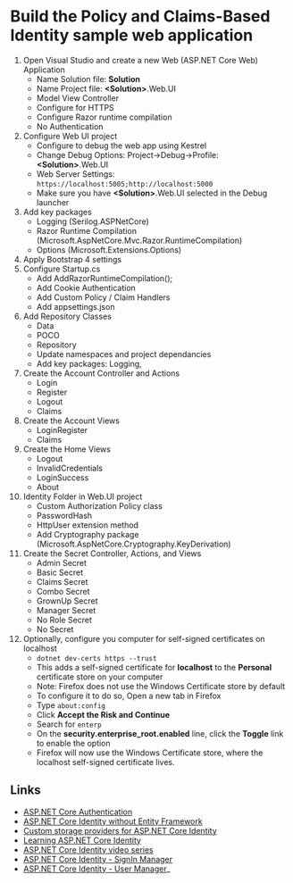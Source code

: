 Build the Policy and Claims-Based Identity sample web application
===

1.  Open Visual Studio and create a new Web (ASP.NET Core Web) Application
	* Name Solution file: <b>Solution</b>
	* Name Project file:  <b>&lt;Solution&gt;</b>.Web.UI
	* Model View Controller
	* Configure for HTTPS
	* Configure Razor runtime compilation
	* No Authentication
2.	Configure Web UI project
	* Configure to debug the web app using Kestrel
	* Change Debug Options: Project->Debug->Profile: <b>&lt;Solution&gt;</b>.Web.UI
	* Web Server Settings: ``https://localhost:5005;http://localhost:5000``
	* Make sure you have <b>&lt;Solution&gt;</b>.Web.UI selected in the Debug launcher
3. Add key packages 
	* Logging (Serilog.ASPNetCore)
	* Razor Runtime Compilation (Microsoft.AspNetCore.Mvc.Razor.RuntimeCompilation)
	* Options (Microsoft.Extensions.Options)
4. Apply Bootstrap 4 settings
5. Configure Startup.cs
	* Add AddRazorRuntimeCompilation();
	* Add Cookie Authentication
	* Add Custom Policy / Claim Handlers
    * Add appsettings.json
6. Add Repository Classes
	* Data
	* POCO
	* Repository
	* Update namespaces and project dependancies
	* Add key packages: Logging, 
7. Create the Account Controller and Actions
	* Login
    * Register
	* Logout
    * Claims
8. Create the Account Views
	* LoginRegister
    * Claims
9. Create the Home Views
    * Logout
    * InvalidCredentials
    * LoginSuccess
    * About 
10. Identity Folder in Web.UI project
    * Custom Authorization Policy class
    * PasswordHash
	* HttpUser extension method
	* Add Cryptography package (Microsoft.AspNetCore.Cryptography.KeyDerivation)
11. Create the Secret Controller, Actions, and Views
    * Admin Secret
    * Basic Secret
    * Claims Secret
    * Combo Secret
    * GrownUp Secret
    * Manager Secret
    * No Role Secret
    * No Secret
12. Optionally, configure you computer for self-signed certificates on localhost
    * ``dotnet dev-certs https --trust``
    * This adds a self-signed certificate for <b>localhost</b> to the <b>Personal</b> certificate store on your computer
    * Note: Firefox does not use the Windows Certificate store by default
    * To configure it to do so, Open a new tab in Firefox
    * Type ``about:config``
    * Click <b>Accept the Risk and Continue</b>
    * Search for ``enterp``
    * On the <b>security.enterprise_root.enabled</b> line, click the <b>Toggle</b> link to enable the option
    * Firefox will now use the Windows Certificate store, where the localhost self-signed certificate lives. 

Links
---
 * [ASP.NET Core Authentication](https://docs.microsoft.com/en-us/aspnet/core/security/authentication/?view=aspnetcore-3.1)
 * [ASP.NET Core Identity without Entity Framework](https://markjohnson.io/articles/asp-net-core-identity-without-entity-framework/)
 * [Custom storage providers for ASP.NET Core Identity](https://docs.microsoft.com/en-us/aspnet/core/security/authentication/identity-custom-storage-providers?view=aspnetcore-3.1)
 * [Learning ASP.NET Core Identity](https://docs.microsoft.com/en-us/learn/modules/secure-aspnet-core-identity/?view=aspnetcore-3.1)
 * [ASP.NET Core Identity video series](https://www.youtube.com/watch?v=Fhfvbl_KbWo)
 * [ASP.NET Core Identity - SignIn Manager](https://docs.microsoft.com/en-us/dotnet/api/microsoft.aspnetcore.identity.signinmanager-1)
 * [ASP.NET Core Identity - User Manager](https://docs.microsoft.com/en-us/dotnet/api/microsoft.aspnetcore.identity.usermanager-1)_